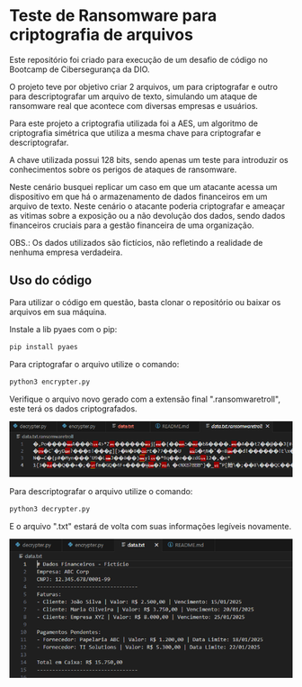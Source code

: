 # Teste de Ransomware para criptografia de arquivos

Este repositório foi criado para execução de um desafio de código no Bootcamp de Cibersegurança da DIO.

O projeto teve por objetivo criar 2 arquivos, um para criptografar e outro para descriptografar um arquivo de texto, simulando um ataque de ransomware real que acontece com diversas empresas e usuários.

Para este projeto a criptografia utilizada foi a AES, um algoritmo de criptografia simétrica que utiliza a mesma chave para criptografar e descriptografar.

A chave utilizada possui 128 bits, sendo apenas um teste para introduzir os conhecimentos sobre os perigos de ataques de ransomware.

Neste cenário busquei replicar um caso em que um atacante acessa um dispositivo em que há o armazenamento de dados financeiros em um arquivo de texto. Neste cenário o atacante poderia criptografar e ameaçar as vitimas sobre a exposição ou a não devolução dos dados, sendo dados financeiros cruciais para a gestão financeira de uma organização.

OBS.: Os dados utilizados são fictícios, não refletindo a realidade de nenhuma empresa verdadeira.

## Uso do código

Para utilizar o código em questão, basta clonar o repositório ou baixar os arquivos em sua máquina.

Instale a lib pyaes com o pip:

```bash
pip install pyaes
```

Para criptografar o arquivo utilize o comando:

```bash
python3 encrypter.py
```

Verifique o arquivo novo gerado com a extensão final ".ransomwaretroll", este terá os dados criptografados.

![Alt text](./arquivoEncriptado.png "Optional title")

Para descriptografar o arquivo utilize o comando:

```bash
python3 decrypter.py
```

E o arquivo ".txt" estará de volta com suas informações legíveis novamente.

![Alt text](./arquivoNaoEncriptado.png "Optional title")



